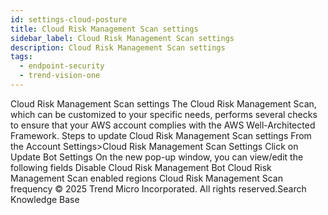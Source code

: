 ```yaml
---
id: settings-cloud-posture
title: Cloud Risk Management Scan settings
sidebar_label: Cloud Risk Management Scan settings
description: Cloud Risk Management Scan settings
tags:
  - endpoint-security
  - trend-vision-one
---
```


 Cloud Risk Management Scan settings The Cloud Risk Management Scan, which can be customized to your specific needs, performs several checks to ensure that your AWS account complies with the AWS Well-Architected Framework. Steps to update Cloud Risk Management Scan settings From the Account Settings>Cloud Risk Management Scan Settings Click on Update Bot Settings On the new pop-up window, you can view/edit the following fields Disable Cloud Risk Management Bot Cloud Risk Management Scan enabled regions Cloud Risk Management Scan frequency © 2025 Trend Micro Incorporated. All rights reserved.Search Knowledge Base